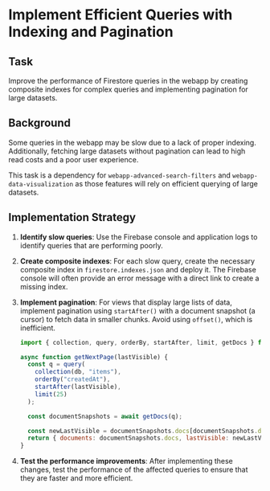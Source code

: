 
# Implement Efficient Queries with Indexing and Pagination

## Task

Improve the performance of Firestore queries in the webapp by creating composite indexes for complex queries and implementing pagination for large datasets.

## Background

Some queries in the webapp may be slow due to a lack of proper indexing. Additionally, fetching large datasets without pagination can lead to high read costs and a poor user experience.

This task is a dependency for `webapp-advanced-search-filters` and `webapp-data-visualization` as those features will rely on efficient querying of large datasets.

## Implementation Strategy

1.  **Identify slow queries**: Use the Firebase console and application logs to identify queries that are performing poorly.
2.  **Create composite indexes**: For each slow query, create the necessary composite index in `firestore.indexes.json` and deploy it. The Firebase console will often provide an error message with a direct link to create a missing index.
3.  **Implement pagination**: For views that display large lists of data, implement pagination using `startAfter()` with a document snapshot (a cursor) to fetch data in smaller chunks. Avoid using `offset()`, which is inefficient.

    ```javascript
    import { collection, query, orderBy, startAfter, limit, getDocs } from "firebase/firestore";

    async function getNextPage(lastVisible) {
      const q = query(
        collection(db, "items"),
        orderBy("createdAt"),
        startAfter(lastVisible),
        limit(25)
      );

      const documentSnapshots = await getDocs(q);

      const newLastVisible = documentSnapshots.docs[documentSnapshots.docs.length-1];
      return { documents: documentSnapshots.docs, lastVisible: newLastVisible };
    }
    ```
4.  **Test the performance improvements**: After implementing these changes, test the performance of the affected queries to ensure that they are faster and more efficient.
